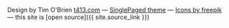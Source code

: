 

Design by Tim O'Brien [t413.com](http://t413.com/)
&mdash;
[SinglePaged theme](https://github.com/t413/SinglePaged)
&mdash;
[Icons by freepik](https://www.flaticon.com/authors/freepik)
&mdash;
this site is [open source]({{ site.source_link }})

